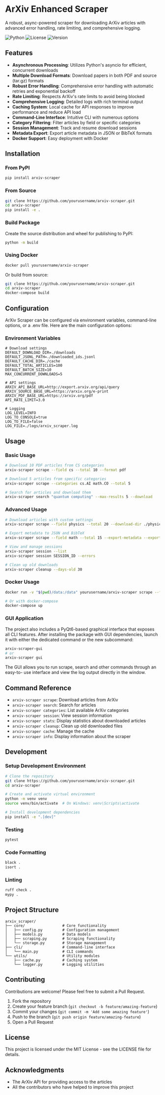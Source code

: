 # ArXiv Enhanced Scraper

A robust, async-powered scraper for downloading ArXiv articles with advanced error handling, rate limiting, and comprehensive logging.

![Python](https://img.shields.io/badge/python-3.8%2B-blue)
![License](https://img.shields.io/badge/license-MIT-green)
![Version](https://img.shields.io/badge/version-3.0.0-orange)

## Features

- **Asynchronous Processing**: Utilizes Python's asyncio for efficient, concurrent downloads
- **Multiple Download Formats**: Download papers in both PDF and source (tar.gz) formats
- **Robust Error Handling**: Comprehensive error handling with automatic retries and exponential backoff
- **Rate Limiting**: Respects ArXiv's rate limits to avoid being blocked
- **Comprehensive Logging**: Detailed logs with rich terminal output
- **Caching System**: Local cache for API responses to improve performance and reduce API load
- **Command-Line Interface**: Intuitive CLI with numerous options
- **Category Filtering**: Filter articles by field or specific categories
- **Session Management**: Track and resume download sessions
- **Metadata Export**: Export article metadata in JSON or BibTeX formats
- **Docker Support**: Easy deployment with Docker

## Installation

### From PyPI

```bash
pip install arxiv-scraper
```

### From Source

```bash
git clone https://github.com/yourusername/arxiv-scraper.git
cd arxiv-scraper
pip install -e .
```

### Build Package

Create the source distribution and wheel for publishing to PyPI:

```bash
python -m build
```

### Using Docker

```bash
docker pull yourusername/arxiv-scraper
```

Or build from source:

```bash
git clone https://github.com/yourusername/arxiv-scraper.git
cd arxiv-scraper
docker-compose build
```

## Configuration

ArXiv Scraper can be configured via environment variables, command-line options, or a .env file. Here are the main configuration options:

### Environment Variables

```
# Download settings
DEFAULT_DOWNLOAD_DIR=./downloads
DEFAULT_JSONL_PATH=./downloaded_ids.jsonl
DEFAULT_CACHE_DIR=./cache
DEFAULT_TOTAL_ARTICLES=100
DEFAULT_BATCH_SIZE=10
MAX_CONCURRENT_DOWNLOADS=5

# API settings
ARXIV_API_BASE_URL=http://export.arxiv.org/api/query
ARXIV_SOURCE_BASE_URL=https://arxiv.org/e-print
ARXIV_PDF_BASE_URL=https://arxiv.org/pdf
API_RATE_LIMIT=3.0

# Logging
LOG_LEVEL=INFO
LOG_TO_CONSOLE=true
LOG_TO_FILE=false
LOG_FILE=./logs/arxiv_scraper.log
```

## Usage

### Basic Usage

```bash
# Download 10 PDF articles from CS categories
arxiv-scraper scrape --field cs --total 10 --format pdf

# Download 5 articles from specific categories
arxiv-scraper scrape --categories cs.AI math.CO --total 5

# Search for articles and download them
arxiv-scraper search "quantum computing" --max-results 5 --download
```

### Advanced Usage

```bash
# Download articles with custom settings
arxiv-scraper scrape --field physics --total 20 --download-dir ./physics_papers --format both --max-concurrent 8

# Export metadata to JSON and BibTeX
arxiv-scraper scrape --field math --total 15 --export-metadata --export-bibtex

# View and manage sessions
arxiv-scraper session --list
arxiv-scraper session SESSION_ID --errors

# Clean up old downloads
arxiv-scraper cleanup --days-old 30
```

### Docker Usage

```bash
docker run -v "$(pwd)/data:/data" yourusername/arxiv-scraper scrape --field cs --total 10

# Or with docker-compose
docker-compose up
```

### GUI Application

The project also includes a PyQt6-based graphical interface that exposes all CLI
features. After installing the package with GUI dependencies, launch it with
either the dedicated command or the new subcommand:

```bash
arxiv-scraper-gui
# or
arxiv-scraper gui
```

The GUI allows you to run scrape, search and other commands through an easy-to-
use interface and view the log output directly in the window.

## Command Reference

- `arxiv-scraper scrape`: Download articles from ArXiv
- `arxiv-scraper search`: Search for articles
- `arxiv-scraper categories`: List available ArXiv categories
- `arxiv-scraper session`: View session information
- `arxiv-scraper stats`: Display statistics about downloaded articles
- `arxiv-scraper cleanup`: Clean up old downloaded files
- `arxiv-scraper cache`: Manage the cache
- `arxiv-scraper info`: Display information about the scraper

## Development

### Setup Development Environment

```bash
# Clone the repository
git clone https://github.com/yourusername/arxiv-scraper.git
cd arxiv-scraper

# Create and activate virtual environment
python -m venv venv
source venv/bin/activate  # On Windows: venv\Scripts\activate

# Install development dependencies
pip install -e ".[dev]"
```

### Testing

```bash
pytest
```

### Code Formatting

```bash
black .
isort .
```

### Linting

```bash
ruff check .
mypy .
```

## Project Structure

```
arxiv_scraper/
├── core/                 # Core functionality
│   ├── config.py         # Configuration management
│   ├── models.py         # Data models
│   ├── scraping.py       # Scraping functionality
│   └── storage.py        # Storage management
├── cli/                  # Command-line interface
│   └── main.py           # CLI commands
└── utils/                # Utility modules
    ├── cache.py          # Caching system
    └── logger.py         # Logging utilities
```

## Contributing

Contributions are welcome! Please feel free to submit a Pull Request.

1. Fork the repository
2. Create your feature branch (`git checkout -b feature/amazing-feature`)
3. Commit your changes (`git commit -m 'Add some amazing feature'`)
4. Push to the branch (`git push origin feature/amazing-feature`)
5. Open a Pull Request

## License

This project is licensed under the MIT License - see the LICENSE file for details.

## Acknowledgments

- The ArXiv API for providing access to the articles
- All the contributors who have helped to improve this project
